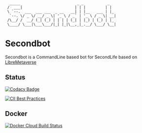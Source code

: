 ```
  _____                          _ _           _
 /  ___|                        | | |         | |
 \ `--.  ___  ___ ___  _ __   __| | |__   ___ | |_
  `--. \/ _ \/ __/ _ \| '_ \ / _` | '_ \ / _ \| __|
 /\__/ /  __/ (_| (_) | | | | (_| | |_) | (_) | |_
 \____/ \___|\___\___/|_| |_|\__,_|_.__/ \___/ \__|
```
Secondbot
===============
Secondbot is a CommandLine based bot for SecondLife based on [LibreMetaverse](https://bitbucket.org/streamadmin/libremetaverse-core/src/master/)

Status
---------------
[![Codacy Badge](https://api.codacy.com/project/badge/Grade/8626581e3b6e41e9b07838c027242877)](https://www.codacy.com/manual/madpeter/SecondBot?utm_source=github.com&amp;utm_medium=referral&amp;utm_content=Madpeterz/SecondBot&amp;utm_campaign=Badge_Grade)

[![CII Best Practices](https://bestpractices.coreinfrastructure.org/projects/3765/badge)](https://bestpractices.coreinfrastructure.org/projects/3765)

Docker
---------------
[![Docker Cloud Build Status](https://img.shields.io/docker/cloud/build/madpeter/secondbot-bitbucket-auto?style=flat-square)](https://hub.docker.com/r/madpeter/secondbot-bitbucket-auto)
